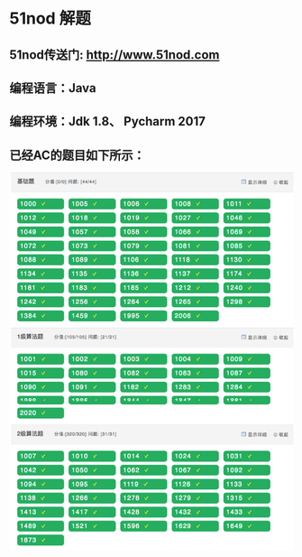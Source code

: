 # 51nod 解题
## 51nod传送门: http://www.51nod.com

## 编程语言：Java
## 编程环境：Jdk 1.8、 Pycharm 2017

## 已经AC的题目如下所示：

<img src="./index.png"></img>

